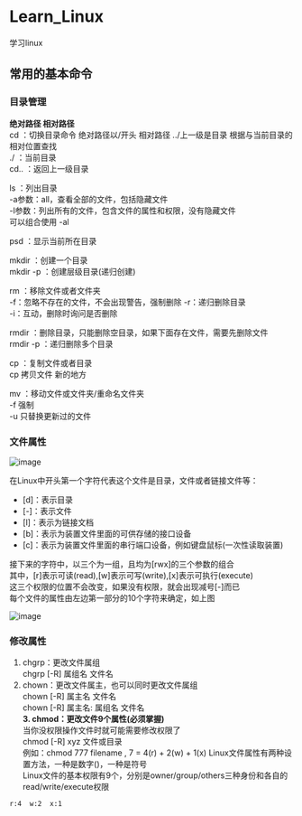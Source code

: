 # Learn_Linux
学习linux
## 常用的基本命令
### 目录管理
**绝对路径 相对路径**  
cd ：切换目录命令 绝对路径以/开头 相对路径 ../上一级是目录 根据与当前目录的相对位置查找  
./ ：当前目录  
cd.. ：返回上一级目录  
  
ls ：列出目录  
-a参数：all，查看全部的文件，包括隐藏文件  
-l参数：列出所有的文件，包含文件的属性和权限，没有隐藏文件  
可以组合使用 -al   

psd ：显示当前所在目录  

mkdir ：创建一个目录  
mkdir -p ：创建层级目录(递归创建)  

rm ：移除文件或者文件夹  
-f：忽略不存在的文件，不会出现警告，强制删除
-r：递归删除目录  
-i：互动，删除时询问是否删除


rmdir ：删除目录，只能删除空目录，如果下面存在文件，需要先删除文件  
rmdir -p ：递归删除多个目录  

cp ：复制文件或者目录  
cp 拷贝文件 新的地方  

mv ：移动文件或文件夹/重命名文件夹  
-f 强制  
-u 只替换更新过的文件  

### 文件属性

![image](https://user-images.githubusercontent.com/61497283/131207803-0f1cd742-3603-4756-8db0-be78c349b29b.png)  

在Linux中开头第一个字符代表这个文件是目录，文件或者链接文件等：  
- [d]：表示目录
- [-]：表示文件
- [l]：表示为链接文档
- [b]：表示为装置文件里面的可供存储的接口设备
- [c]：表示为装置文件里面的串行端口设备，例如键盘鼠标(一次性读取装置)  

接下来的字符中，以三个为一组，且均为[rwx]的三个参数的组合  
其中，[r]表示可读(read),[w]表示可写(write),[x]表示可执行(execute)  
这三个权限的位置不会改变，如果没有权限，就会出现减号[-]而已  
每个文件的属性由左边第一部分的10个字符来确定，如上图  

![image](https://user-images.githubusercontent.com/61497283/131208069-2171d0e8-ecbe-4c89-a468-a3d34b8aa65f.png)

### 修改属性
1. chgrp：更改文件属组  
chgrp [-R] 属组名 文件名  
2. chown：更改文件属主，也可以同时更改文件属组  
chown [-R] 属主名 文件名  
chown [-R] 属主名: 属组名 文件名  
**3. chmod：更改文件9个属性(必须掌握)**  
当你没权限操作文件时就可能需要修改权限了  
chmod [-R] xyz 文件或目录  
例如：chmod 777 filename  , 7 = 4(r) + 2(w) + 1(x)
Linux文件属性有两种设置方法，一种是数字()，一种是符号  
Linux文件的基本权限有9个，分别是owner/group/others三种身份和各自的read/write/execute权限  
```
r:4  w:2  x:1
```
